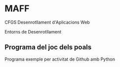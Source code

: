 # MAFF

CFGS Desenrotllament d'Aplicacions Web

Entorns de Desenrotllament

## Programa del joc dels poals

Programa exemple per activitat de Github amb Python

